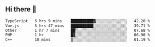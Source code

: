## Hi there 👋

<!--START_SECTION:waka-->

```txt
TypeScript   6 hrs 9 mins    ██████████▓░░░░░░░░░░░░░░   42.20 %
Vue.js       5 hrs 47 mins   ██████████░░░░░░░░░░░░░░░   39.71 %
Other        1 hr 7 mins     ██░░░░░░░░░░░░░░░░░░░░░░░   07.68 %
PHP          1 hr            █▓░░░░░░░░░░░░░░░░░░░░░░░   06.90 %
C++          10 mins         ▒░░░░░░░░░░░░░░░░░░░░░░░░   01.19 %
```

<!--END_SECTION:waka-->
